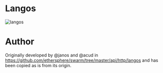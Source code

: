 # Langos


![langos](https://upload.wikimedia.org/wikipedia/commons/thumb/f/f3/Langos_Eger_Hungary.jpg/1280px-Langos_Eger_Hungary.jpg "traditional langos")

# Author
Originally developed by @janos and @acud in https://github.com/ethersphere/swarm/tree/master/api/http/langos and has been copied as is from its origin.
